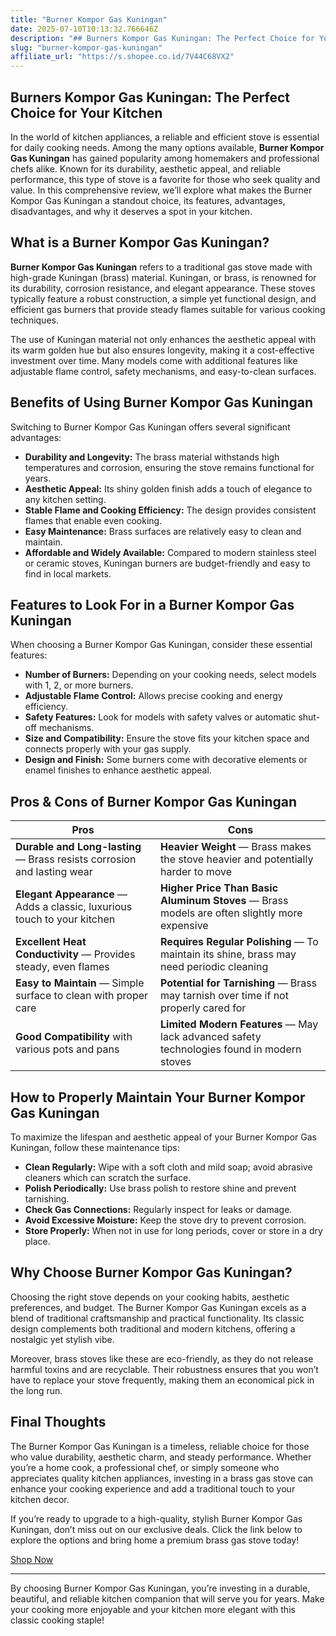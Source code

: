 ```yaml
---
title: "Burner Kompor Gas Kuningan"
date: 2025-07-10T10:13:32.766646Z
description: "## Burners Kompor Gas Kuningan: The Perfect Choice for Your Kitchen..."
slug: "burner-kompor-gas-kuningan"
affiliate_url: "https://s.shopee.co.id/7V44C68VX2"
---
```

## Burners Kompor Gas Kuningan: The Perfect Choice for Your Kitchen

In the world of kitchen appliances, a reliable and efficient stove is essential for daily cooking needs. Among the many options available, **Burner Kompor Gas Kuningan** has gained popularity among homemakers and professional chefs alike. Known for its durability, aesthetic appeal, and reliable performance, this type of stove is a favorite for those who seek quality and value. In this comprehensive review, we’ll explore what makes the Burner Kompor Gas Kuningan a standout choice, its features, advantages, disadvantages, and why it deserves a spot in your kitchen.

## What is a Burner Kompor Gas Kuningan?

**Burner Kompor Gas Kuningan** refers to a traditional gas stove made with high-grade Kuningan (brass) material. Kuningan, or brass, is renowned for its durability, corrosion resistance, and elegant appearance. These stoves typically feature a robust construction, a simple yet functional design, and efficient gas burners that provide steady flames suitable for various cooking techniques.

The use of Kuningan material not only enhances the aesthetic appeal with its warm golden hue but also ensures longevity, making it a cost-effective investment over time. Many models come with additional features like adjustable flame control, safety mechanisms, and easy-to-clean surfaces.

## Benefits of Using Burner Kompor Gas Kuningan

Switching to Burner Kompor Gas Kuningan offers several significant advantages:

- **Durability and Longevity:** The brass material withstands high temperatures and corrosion, ensuring the stove remains functional for years.
- **Aesthetic Appeal:** Its shiny golden finish adds a touch of elegance to any kitchen setting.
- **Stable Flame and Cooking Efficiency:** The design provides consistent flames that enable even cooking.
- **Easy Maintenance:** Brass surfaces are relatively easy to clean and maintain.
- **Affordable and Widely Available:** Compared to modern stainless steel or ceramic stoves, Kuningan burners are budget-friendly and easy to find in local markets.

## Features to Look For in a Burner Kompor Gas Kuningan

When choosing a Burner Kompor Gas Kuningan, consider these essential features:

- **Number of Burners:** Depending on your cooking needs, select models with 1, 2, or more burners.
- **Adjustable Flame Control:** Allows precise cooking and energy efficiency.
- **Safety Features:** Look for models with safety valves or automatic shut-off mechanisms.
- **Size and Compatibility:** Ensure the stove fits your kitchen space and connects properly with your gas supply.
- **Design and Finish:** Some burners come with decorative elements or enamel finishes to enhance aesthetic appeal.

## Pros & Cons of Burner Kompor Gas Kuningan

| Pros | Cons |
| --- | --- |
| **Durable and Long-lasting** — Brass resists corrosion and lasting wear | **Heavier Weight** — Brass makes the stove heavier and potentially harder to move |
| **Elegant Appearance** — Adds a classic, luxurious touch to your kitchen | **Higher Price Than Basic Aluminum Stoves** — Brass models are often slightly more expensive |
| **Excellent Heat Conductivity** — Provides steady, even flames | **Requires Regular Polishing** — To maintain its shine, brass may need periodic cleaning |
| **Easy to Maintain** — Simple surface to clean with proper care | **Potential for Tarnishing** — Brass may tarnish over time if not properly cared for |
| **Good Compatibility** with various pots and pans | **Limited Modern Features** — May lack advanced safety technologies found in modern stoves |

## How to Properly Maintain Your Burner Kompor Gas Kuningan

To maximize the lifespan and aesthetic appeal of your Burner Kompor Gas Kuningan, follow these maintenance tips:

- **Clean Regularly:** Wipe with a soft cloth and mild soap; avoid abrasive cleaners which can scratch the surface.
- **Polish Periodically:** Use brass polish to restore shine and prevent tarnishing.
- **Check Gas Connections:** Regularly inspect for leaks or damage.
- **Avoid Excessive Moisture:** Keep the stove dry to prevent corrosion.
- **Store Properly:** When not in use for long periods, cover or store in a dry place.

## Why Choose Burner Kompor Gas Kuningan?

Choosing the right stove depends on your cooking habits, aesthetic preferences, and budget. The Burner Kompor Gas Kuningan excels as a blend of traditional craftsmanship and practical functionality. Its classic design complements both traditional and modern kitchens, offering a nostalgic yet stylish vibe.

Moreover, brass stoves like these are eco-friendly, as they do not release harmful toxins and are recyclable. Their robustness ensures that you won’t have to replace your stove frequently, making them an economical pick in the long run.

## Final Thoughts

The Burner Kompor Gas Kuningan is a timeless, reliable choice for those who value durability, aesthetic charm, and steady performance. Whether you’re a home cook, a professional chef, or simply someone who appreciates quality kitchen appliances, investing in a brass gas stove can enhance your cooking experience and add a traditional touch to your kitchen decor.

If you’re ready to upgrade to a high-quality, stylish Burner Kompor Gas Kuningan, don’t miss out on our exclusive deals. Click the link below to explore the options and bring home a premium brass gas stove today!

[Shop Now](https://s.shopee.co.id/7V44C68VX2)

---

By choosing Burner Kompor Gas Kuningan, you’re investing in a durable, beautiful, and reliable kitchen companion that will serve you for years. Make your cooking more enjoyable and your kitchen more elegant with this classic cooking staple!